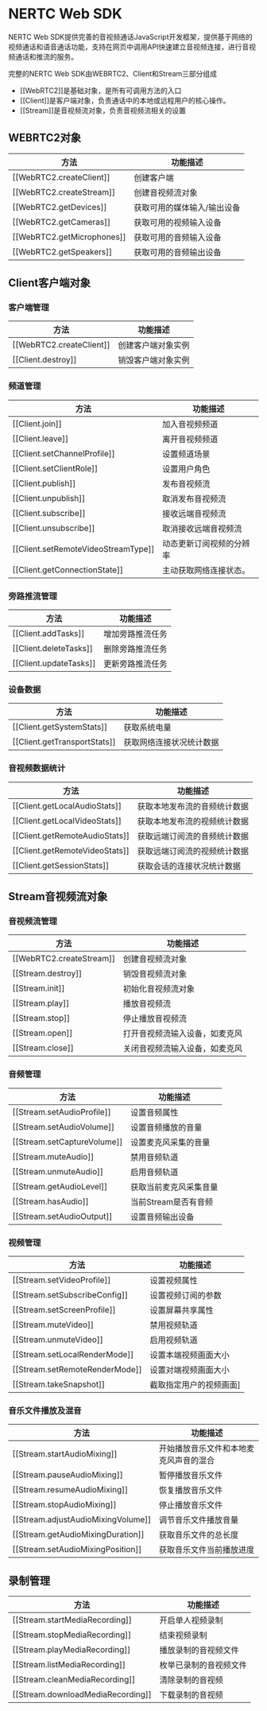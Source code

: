 # <span id="NERtc Web SDK">NERTC Web SDK</span>

NERTC Web SDK提供完善的音视频通话JavaScript开发框架，提供基于网络的视频通话和语音通话功能，支持在网页中调用API快速建立音视频连接，进行音视频通话和推流的服务。

完整的NERTC Web SDK由WEBRTC2、Client和Stream三部分组成
- [[WebRTC2]]是基础对象，是所有可调用方法的入口
- [[Client]]是客户端对象，负责通话中的本地或远程用户的核心操作。
- [[Stream]]是音视频流对象，负责音视频流相关的设置

## <span id="WEBRTC2对象">WEBRTC2对象</span>

方法 | 功能描述
---|---|
[[WebRTC2.createClient]] | 创建客户端
[[WebRTC2.createStream]] | 创建音视频流对象
[[WebRTC2.getDevices]] | 获取可用的媒体输入/输出设备
[[WebRTC2.getCameras]] | 获取可用的视频输入设备
[[WebRTC2.getMicrophones]] | 获取可用的音频输入设备
[[WebRTC2.getSpeakers]] | 获取可用的音频输出设备

## <span id="Client客户端对象">Client客户端对象</span>

### <span id="客户端管理">客户端管理</span>

方法 | 功能描述
---|---|
[[WebRTC2.createClient]] | 创建客户端对象实例
[[Client.destroy]] | 销毁客户端对象实例



### <span id="频道管理">频道管理</span>


方法 | 功能描述
---|---|
[[Client.join]] | 加入音视频频道
[[Client.leave]] | 离开音视频频道
[[Client.setChannelProfile]] | 设置频道场景
[[Client.setClientRole]]|设置用户角色
[[Client.publish]] | 发布音视频流
[[Client.unpublish]] | 取消发布音视频流
[[Client.subscribe]] | 接收远端音视频流
[[Client.unsubscribe]] | 取消接收远端音视频流
[[Client.setRemoteVideoStreamType]] | 动态更新订阅视频的分辨率
[[Client.getConnectionState]]|主动获取网络连接状态。

### <span id="旁路推流管理">旁路推流管理</span>

方法 | 功能描述
---|---|
[[Client.addTasks]] | 增加旁路推流任务
[[Client.deleteTasks]] | 删除旁路推流任务
[[Client.updateTasks]] | 更新旁路推流任务


### <span id="设备数据">设备数据</span>



方法 | 功能描述
---|---|
[[Client.getSystemStats]] | 获取系统电量
[[Client.getTransportStats]] | 获取网络连接状况统计数据

### <span id="音视频数据统计">音视频数据统计</span>


方法 | 功能描述
---|---|
[[Client.getLocalAudioStats]] | 获取本地发布流的音频统计数据
[[Client.getLocalVideoStats]] | 获取本地发布流的视频统计数据
[[Client.getRemoteAudioStats]] | 获取远端订阅流的音频统计数据
[[Client.getRemoteVideoStats]] | 获取远端订阅流的视频统计数据
[[Client.getSessionStats]] | 获取会话的连接状况统计数据


## <span id="Stream音视频流对象">Stream音视频流对象</span>

### <span id="音视频流管理">音视频流管理</span>


方法 | 功能描述
---|---|
[[WebRTC2.createStream]] | 创建音视频流对象
[[Stream.destroy]] | 销毁音视频流对象
[[Stream.init]] | 初始化音视频流对象
[[Stream.play]] | 播放音视频流
[[Stream.stop]] | 停止播放音视频流
[[Stream.open]] | 打开音视频流输入设备，如麦克风
[[Stream.close]] | 关闭音视频流输入设备，如麦克风


### <span id="音频管理">音频管理</span>


方法 | 功能描述
---|---|
[[Stream.setAudioProfile]] | 设置音频属性
[[Stream.setAudioVolume]] | 设置音频播放的音量
[[Stream.setCaptureVolume]] | 设置麦克风采集的音量
[[Stream.muteAudio]] | 禁用音频轨道
[[Stream.unmuteAudio]] | 启用音频轨道
[[Stream.getAudioLevel]] | 获取当前麦克风采集音量
[[Stream.hasAudio]] | 当前Stream是否有音频
[[Stream.setAudioOutput]]|设置音频输出设备


### <span id="视频管理">视频管理</span>


方法 | 功能描述
---|---|
[[Stream.setVideoProfile]] | 设置视频属性
[[Stream.setSubscribeConfig]] | 设置视频订阅的参数
[[Stream.setScreenProfile]] | 设置屏幕共享属性
[[Stream.muteVideo]] | 禁用视频轨道
[[Stream.unmuteVideo]] | 启用视频轨道
[[Stream.setLocalRenderMode]] | 设置本端视频画面大小
[[Stream.setRemoteRenderMode]] | 设置对端视频画面大小
[[Stream.takeSnapshot]] | 截取指定用户的视频画面]

### <span id="音乐文件播放及混音">音乐文件播放及混音</span>

方法 | 功能描述
---|---|
[[Stream.startAudioMixing]] | 开始播放音乐文件和本地麦克风声音的混合
[[Stream.pauseAudioMixing]] | 暂停播放音乐文件
[[Stream.resumeAudioMixing]] | 恢复播放音乐文件
[[Stream.stopAudioMixing]] | 停止播放音乐文件
[[Stream.adjustAudioMixingVolume]] | 调节音乐文件播放音量
[[Stream.getAudioMixingDuration]] | 获取音乐文件的总长度
[[Stream.setAudioMixingPosition]] | 获取音乐文件当前播放进度

## <span id="录制管理">录制管理</span>

方法 | 功能描述
---|---|
[[Stream.startMediaRecording]] | 开启单人视频录制
[[Stream.stopMediaRecording]] | 结束视频录制
[[Stream.playMediaRecording]] | 播放录制的音视频文件
[[Stream.listMediaRecording]] | 枚举已录制的音视频文件
[[Stream.cleanMediaRecording]] | 清除录制的音视频
[[Stream.downloadMediaRecording]] | 下载录制的音视频

